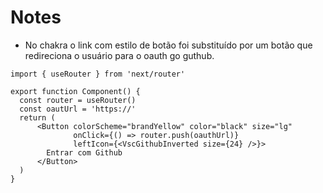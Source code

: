 # Notes

- No chakra o link com estilo de botão foi substituído por um botão que redireciona o usuário para o oauth go guthub.
```tsx
import { useRouter } from 'next/router'

export function Component() {
  const router = useRouter()
  const oautUrl = 'https://'
  return (
      <Button colorScheme="brandYellow" color="black" size="lg" 
              onClick={() => router.push(oauthUrl)}
              leftIcon={<VscGithubInverted size={24} />}>
        Entrar com Github
      </Button>
  )
}
```
